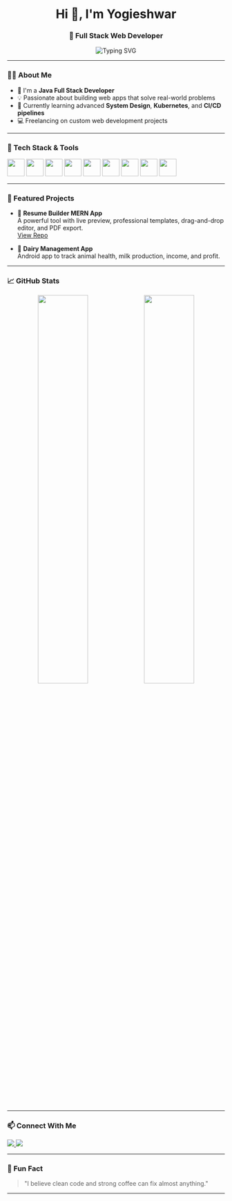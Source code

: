 <h1 align="center">Hi 👋, I'm Yogieshwar</h1>
<h3 align="center">🚀 Full Stack Web Developer </h3>

<p align="center">
  <img src="https://readme-typing-svg.demolab.com?font=Fira+Code&pause=1000&center=true&width=435&lines=Java+%7C+Spring+Boot+%7C+React.js;MERN+Stack+Specialist;Building+Scalable+Web+Apps;Open+Source+Contributor; Freelancer" alt="Typing SVG" />
</p>

---

### 🧑‍💻 About Me

- 💼 I'm a **Java Full Stack Developer** 
- 💡 Passionate about building web apps that solve real-world problems
- 🌱 Currently learning advanced **System Design**, **Kubernetes**, and **CI/CD pipelines**
- 💻 Freelancing on custom web development projects

---

### 🔧 Tech Stack & Tools

<p align="left">
  <img src="https://cdn.jsdelivr.net/gh/devicons/devicon/icons/java/java-original.svg" width="40" />
  <img src="https://cdn.jsdelivr.net/gh/devicons/devicon/icons/spring/spring-original.svg" width="40" />
  <img src="https://cdn.jsdelivr.net/gh/devicons/devicon/icons/react/react-original.svg" width="40" />
  <img src="https://cdn.jsdelivr.net/gh/devicons/devicon/icons/javascript/javascript-original.svg" width="40" />
  <img src="https://cdn.jsdelivr.net/gh/devicons/devicon/icons/nodejs/nodejs-original.svg" width="40" />
  <img src="https://cdn.jsdelivr.net/gh/devicons/devicon/icons/mongodb/mongodb-original.svg" width="40" />
  <img src="https://cdn.jsdelivr.net/gh/devicons/devicon/icons/docker/docker-original.svg" width="40" />
  <img src="https://cdn.jsdelivr.net/gh/devicons/devicon/icons/git/git-original.svg" width="40" />
  <img src="https://cdn.jsdelivr.net/gh/devicons/devicon/icons/github/github-original.svg" width="40" />
</p>

---

### 🚀 Featured Projects

- 📝 **Resume Builder MERN App**  
  A powerful tool with live preview, professional templates, drag-and-drop editor, and PDF export.  
  [View Repo](https://github.com/your-username/resume-builder)

- 🐄 **Dairy Management App**  
  Android app to track animal health, milk production, income, and profit.  

---

### 📈 GitHub Stats

<p align="center">
  <img src="https://github-readme-stats.vercel.app/api?username=yogieshwar&show_icons=true&theme=radical" width="48%" />
  <img src="https://github-readme-stats.vercel.app/api/top-langs/?username=yogieshwar&layout=compact&theme=radical" width="48%" />
</p>

---

### 📫 Connect With Me

<p>
  <a href="https://www.linkedin.com/in/konneyogieshwar" target="_blank">
    <img src="https://img.shields.io/badge/LinkedIn-blue?logo=linkedin&logoColor=white" />
  </a>
<!--   <a href="https://www.instagram.com/yourprofile/" target="_blank">
    <img src="https://img.shields.io/badge/Instagram-E4405F?logo=instagram&logoColor=white" />
  </a> -->
  <a href="mailto:konneyogie@gmail.com" target="_blank">
    <img src="https://img.shields.io/badge/Gmail-D14836?logo=gmail&logoColor=white" />
  </a>
</p>

---

### 🧠 Fun Fact

> "I believe clean code and strong coffee can fix almost anything."

---

